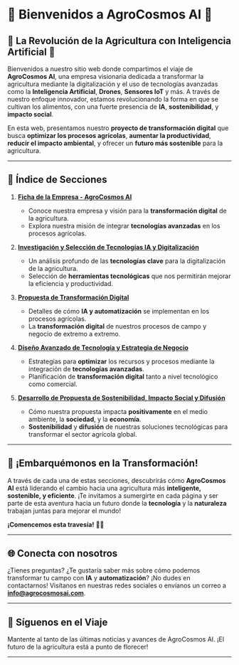 # 🌿 **Bienvenidos a AgroCosmos AI** 🌿

## 🌟 La Revolución de la Agricultura con Inteligencia Artificial 🌟

Bienvenidos a nuestro sitio web donde compartimos el viaje de **AgroCosmos AI**, una empresa visionaria dedicada a transformar la agricultura mediante la digitalización y el uso de tecnologías avanzadas como la **Inteligencia Artificial**, **Drones**, **Sensores IoT** y más. A través de nuestro enfoque innovador, estamos revolucionando la forma en que se cultivan los alimentos, con una fuerte presencia de **IA**, **sostenibilidad**, y **impacto social**.

En esta web, presentamos nuestro **proyecto de transformación digital** que busca **optimizar los procesos agrícolas**, **aumentar la productividad**, **reducir el impacto ambiental**, y ofrecer un **futuro más sostenible** para la agricultura.

---

## 📑 **Índice de Secciones**

1. [**Ficha de la Empresa - AgroCosmos AI**](Ficha-de-empresa.md)
   - Conoce nuestra empresa y visión para la **transformación digital** de la agricultura.
   - Explora nuestra misión de integrar **tecnologías avanzadas** en los procesos agrícolas.

2. [**Investigación y Selección de Tecnologías IA y Digitalización**](Investigación-y-Seleccion-de-Tecnologias-IA-y-Digitalizacion.md)
   - Un análisis profundo de las **tecnologías clave** para la digitalización de la agricultura.
   - Selección de **herramientas tecnológicas** que nos permitirán mejorar la eficiencia y productividad.

3. [**Propuesta de Transformación Digital**](Propuesta-de-Transformacion-Digital.md)
   - Detalles de cómo **IA y automatización** se implementan en los procesos agrícolas.
   - La **transformación digital** de nuestros procesos de campo y negocio de extremo a extremo.

4. [**Diseño Avanzado de Tecnología y Estrategia de Negocio**](Diseno-Avanzado-de-Tecnologia-y-Estrategia-de-Negocio.md)
   - Estrategias para **optimizar** los recursos y procesos mediante la integración de **tecnologías avanzadas**.
   - Planificación de **transformación digital** tanto a nivel tecnológico como comercial.

5. [**Desarrollo de Propuesta de Sostenibilidad, Impacto Social y Difusión**](Desarrollo-de-Propuesta-de-Sostenibilidad-Impacto-Social-y-Difusion.md)
   - Cómo nuestra propuesta impacta **positivamente** en el medio ambiente, la **sociedad**, y la **economía**.
   - **Sostenibilidad** y **difusión** de nuestras soluciones tecnológicas para transformar el sector agrícola global.

---

## 🚀 **¡Embarquémonos en la Transformación!**

A través de cada una de estas secciones, descubrirás cómo **AgroCosmos AI** está liderando el cambio hacia una agricultura más **inteligente, sostenible, y eficiente**. ¡Te invitamos a sumergirte en cada página y ser parte de esta aventura hacia un futuro donde la **tecnología** y la **naturaleza** trabajan juntas para mejorar el mundo!

**¡Comencemos esta travesía!** 🌱💡

---

## 🌐 **Conecta con nosotros**

¿Tienes preguntas? ¿Te gustaría saber más sobre cómo podemos transformar tu campo con **IA** y **automatización**? ¡No dudes en contactarnos! Visítanos en nuestras redes sociales o envíanos un correo a **info@agrocosmosai.com**.

---

## 📅 **Síguenos en el Viaje**

Mantente al tanto de las últimas noticias y avances de AgroCosmos AI. ¡El futuro de la agricultura está a punto de florecer!

---

